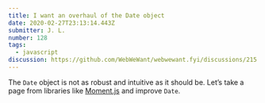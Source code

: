 ```yaml
---
title: I want an overhaul of the Date object
date: 2020-02-27T23:13:14.443Z
submitter: J. L.
number: 128
tags:
  - javascript
discussion: https://github.com/WebWeWant/webwewant.fyi/discussions/215
---
```

The `Date` object is not as robust and intuitive as it should be. Let’s take a page from libraries like [Moment.js](https://momentjs.com/) and improve `Date`.
